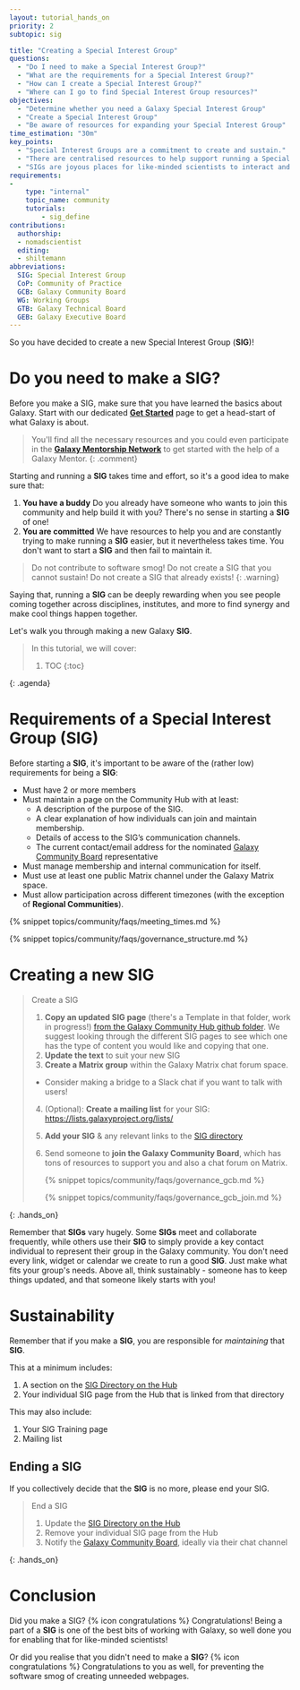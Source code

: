 ```yaml
---
layout: tutorial_hands_on
priority: 2
subtopic: sig

title: "Creating a Special Interest Group"
questions:
  - "Do I need to make a Special Interest Group?"
  - "What are the requirements for a Special Interest Group?"
  - "How can I create a Special Interest Group?"
  - "Where can I go to find Special Interest Group resources?"
objectives:
  - "Determine whether you need a Galaxy Special Interest Group"
  - "Create a Special Interest Group"
  - "Be aware of resources for expanding your Special Interest Group"
time_estimation: "30m"
key_points:
  - "Special Interest Groups are a commitment to create and sustain."
  - "There are centralised resources to help support running a Special Interest Group."
  - "SIGs are joyous places for like-minded scientists to interact and share expertise."
requirements:
-
    type: "internal"
    topic_name: community
    tutorials:
        - sig_define
contributions:
  authorship:
  - nomadscientist
  editing:
  - shiltemann
abbreviations:
  SIG: Special Interest Group
  CoP: Community of Practice
  GCB: Galaxy Community Board
  WG: Working Groups
  GTB: Galaxy Technical Board
  GEB: Galaxy Executive Board
---
```


So you have decided to create a new Special Interest Group (**SIG**)!

# Do you need to make a SIG?

Before you make a SIG, make sure that you have learned the basics about Galaxy. Start with our dedicated [**Get Started**](https://galaxyproject.org/get-started/) page to get a head-start of what Galaxy is about.

> <comment-title></comment-title>
> You'll find all the necessary resources and you could even participate in the [**Galaxy Mentorship Network**](https://galaxy-mentor-network.netlify.app/) to get started with the help of a Galaxy Mentor.
{: .comment}

Starting and running a **SIG** takes time and effort, so it's a good idea to make sure that:

 1. **You have a buddy** Do you already have someone who wants to join this community and help build it with you? There's no sense in starting a **SIG** of one!
 2. **You are committed** We have resources to help you and are constantly trying to make running a **SIG** easier, but it nevertheless takes time. You don't want to start a **SIG** and then fail to maintain it.

 > <warning-title>Do not contribute to software smog!</warning-title>
 > Do not create a SIG that you cannot sustain! Do not create a SIG that already exists!
 {: .warning}

Saying that, running a **SIG** can be deeply rewarding when you see people coming together across disciplines, institutes, and more to find synergy and make cool things happen together.

Let's walk you through making a new Galaxy **SIG**.

> <agenda-title></agenda-title>
>
> In this tutorial, we will cover:
>
> 1. TOC
> {:toc}
>
{: .agenda}

# Requirements of a Special Interest Group (SIG)

Before starting a **SIG**, it's important to be aware of the (rather low) requirements for being a **SIG**:

* Must have 2 or more members
* Must maintain a page on the Community Hub with at least:
  * A description of the purpose of the SIG.
  * A clear explanation of how individuals can join and maintain membership.
  * Details of access to the SIG’s communication channels.
  * The current contact/email address for the nominated [Galaxy Community Board](https://galaxyproject.org/community/governance/gcb/) representative
* Must manage membership and internal communication for itself.
* Must use at least one public Matrix channel under the Galaxy Matrix space.
* Must allow participation across different timezones (with the exception of **Regional Communities**).

{% snippet topics/community/faqs/meeting_times.md %}

{% snippet topics/community/faqs/governance_structure.md %}

# Creating a new SIG

> <hands-on-title>Create a SIG</hands-on-title>
>
> 1. **Copy an updated SIG page** (there's a Template in that folder, work in progress!) [from the Galaxy Community Hub github folder](https://github.com/galaxyproject/galaxy-hub/blob/master/content/community/sig/). We suggest looking through the different SIG pages to see which one has the type of content you would like and copying that one.
> 2. **Update the text** to suit your new SIG
> 3. **Create a Matrix group** within the Galaxy Matrix chat forum space.
>   - Consider making a bridge to a Slack chat if you want to talk with users!
> 4. (Optional): **Create a mailing list** for your SIG: https://lists.galaxyproject.org/lists/
> 5. **Add your SIG** & any relevant links to the [SIG directory](https://github.com/galaxyproject/galaxy-hub/blob/master/content/community/sig/index.md)
> 6. Send someone to **join the Galaxy Community Board**, which has tons of resources to support you and also a chat forum on Matrix.
>
>    {% snippet topics/community/faqs/governance_gcb.md %}
>
>    {% snippet topics/community/faqs/governance_gcb_join.md %}
>
{: .hands_on}

Remember that **SIGs** vary hugely. Some **SIGs** meet and collaborate frequently, while others use their **SIG** to simply provide a key contact individual to represent their group in the Galaxy community. You don't need every link, widget or calendar we create to run a good **SIG**. Just make what fits your group's needs. Above all, think sustainably - someone has to keep things updated, and that someone likely starts with you!

# Sustainability

Remember that if you make a **SIG**, you are responsible for *maintaining* that **SIG**.

This at a minimum includes:

1. A section on the [SIG Directory on the Hub](https://galaxyproject.org/community/sig/)
2. Your individual SIG page from the Hub that is linked from that directory

This may also include:
1. Your SIG Training page
2. Mailing list

## Ending a SIG

If you collectively decide that the **SIG** is no more, please end your SIG.

> <hands-on-title>End a SIG</hands-on-title>
>
> 1. Update the [SIG Directory on the Hub](https://galaxyproject.org/community/sig/)
> 2. Remove your individual SIG page from the Hub
> 3. Notify the [Galaxy Community Board](https://galaxyproject.org/community/governance/gcb/), ideally via their chat channel
>
{: .hands_on}

# Conclusion

Did you make a SIG? {% icon congratulations %} Congratulations! Being a part of a **SIG** is one of the best bits of working with Galaxy, so well done you for enabling that for like-minded scientists!

Or did you realise that you didn't need to make a **SIG**? {% icon congratulations %} Congratulations to you as well, for preventing the software smog of creating unneeded webpages.
